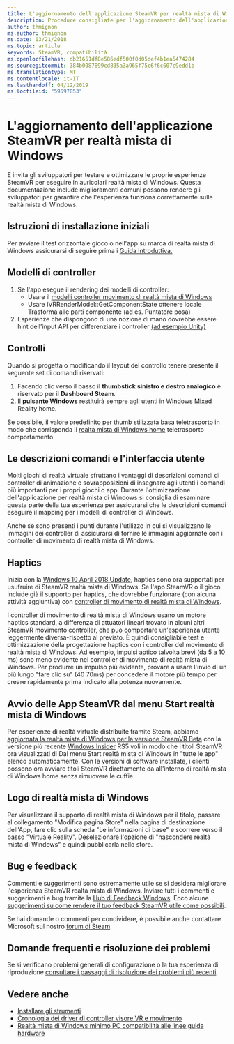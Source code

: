```yaml
---
title: L'aggiornamento dell'applicazione SteamVR per realtà mista di Windows
description: Procedure consigliate per l'aggiornamento dell'applicazione SteamVR per ottimizzare la compatibilità con le cuffie realtà mista di Windows.
author: thmignon
ms.author: thmignon
ms.date: 03/21/2018
ms.topic: article
keywords: SteamVR, compatibilità
ms.openlocfilehash: db21651df8e586edf500f0d05def4b1ea5474284
ms.sourcegitcommit: 384b0087899cd835a3a965f75c6f6c607c9edd1b
ms.translationtype: MT
ms.contentlocale: it-IT
ms.lasthandoff: 04/12/2019
ms.locfileid: "59597853"
---
```

# <a name="updating-your-steamvr-application-for-windows-mixed-reality"></a>L'aggiornamento dell'applicazione SteamVR per realtà mista di Windows

E invita gli sviluppatori per testare e ottimizzare le proprie esperienze SteamVR per eseguire in auricolari realtà mista di Windows. Questa documentazione include miglioramenti comuni possono rendere gli sviluppatori per garantire che l'esperienza funziona correttamente sulle realtà mista di Windows.

## <a name="initial-setup-instructions"></a>Istruzioni di installazione iniziali

Per avviare il test orizzontale gioco o nell'app su marca di realtà mista di Windows assicurarsi di seguire prima i [Guida introduttiva.](http://aka.ms/WindowsMixedRealitySteamVR)

## <a name="controller-models"></a>Modelli di controller
1. Se l'app esegue il rendering dei modelli di controller:
    * Usare il [modelli controller movimento di realtà mista di Windows](motion-controllers.md#rendering-the-motion-controller-model)
    * Usare IVRRenderModel::GetComponentState ottenere locale Trasforma alle parti componente (ad es. Puntatore posa)
2. Esperienze che dispongono di una nozione di mano dovrebbe essere hint dell'input API per differenziare i controller [(ad esempio Unity)](gestures-and-motion-controllers-in-unity.md#unity-buttonaxis-mapping-table)

## <a name="controls"></a>Controlli

Quando si progetta o modificando il layout del controllo tenere presente il seguente set di comandi riservati:
1. Facendo clic verso il basso il **thumbstick sinistro e destro analogico** è riservato per il **Dashboard Steam**.
2. Il **pulsante Windows** restituirà sempre agli utenti in Windows Mixed Reality home.

Se possibile, il valore predefinito per thumb stilizzata basa teletrasporto in modo che corrisponda il [realtà mista di Windows home](navigating-the-windows-mixed-reality-home.md#getting-around-your-home) teletrasporto comportamento

## <a name="tooltips-and-ui"></a>Le descrizioni comandi e l'interfaccia utente

Molti giochi di realtà virtuale sfruttano i vantaggi di descrizioni comandi di controller di animazione e sovrapposizioni di insegnare agli utenti i comandi più importanti per i propri giochi o app. Durante l'ottimizzazione dell'applicazione per realtà mista di Windows si consiglia di esaminare questa parte della tua esperienza per assicurarsi che le descrizioni comandi eseguire il mapping per i modelli di controller di Windows.

Anche se sono presenti i punti durante l'utilizzo in cui si visualizzano le immagini dei controller di assicurarsi di fornire le immagini aggiornate con i controller di movimento di realtà mista di Windows.

## <a name="haptics"></a>Haptics

Inizia con la [Windows 10 April 2018 Update](release-notes-april-2018.md), haptics sono ora supportati per usufruire di SteamVR realtà mista di Windows. Se l'app SteamVR o il gioco include già il supporto per haptics, che dovrebbe funzionare (con alcuna attività aggiuntiva) con [controller di movimento di realtà mista di Windows](motion-controllers.md).

I controller di movimento di realtà mista di Windows usano un motore haptics standard, a differenza di attuatori lineari trovato in alcuni altri SteamVR movimento controller, che può comportare un'esperienza utente leggermente diversa-rispetto al previsto. È quindi consigliabile test e ottimizzazione della progettazione haptics con i controller del movimento di realtà mista di Windows. Ad esempio, impulsi aptico talvolta brevi (da 5 a 10 ms) sono meno evidente nei controller di movimento di realtà mista di Windows. Per produrre un impulso più evidente, provare a usare l'invio di un più lungo "fare clic su" (40 70ms) per concedere il motore più tempo per creare rapidamente prima indicato alla potenza nuovamente.

## <a name="launching-steamvr-apps-from-windows-mixed-reality-start-menu"></a>Avvio delle App SteamVR dal menu Start realtà mista di Windows

Per esperienze di realtà virtuale distribuite tramite Steam, abbiamo [aggiornata la realtà mista di Windows per la versione SteamVR Beta](https://steamcommunity.com/games/719950/announcements/detail/1687045485866139800) con la versione più recente [Windows Insider](https://insider.windows.com) RS5 voli in modo che i titoli SteamVR ora visualizzati di Dal menu Start realtà mista di Windows in "tutte le app" elenco automaticamente. Con le versioni di software installate, i clienti possono ora avviare titoli SteamVR direttamente da all'interno di realtà mista di Windows home senza rimuovere le cuffie.

## <a name="windows-mixed-reality-logo"></a>Logo di realtà mista di Windows

Per visualizzare il supporto di realtà mista di Windows per il titolo, passare al collegamento "Modifica pagina Store" nella pagina di destinazione dell'App, fare clic sulla scheda "Le informazioni di base" e scorrere verso il basso "Virtuale Reality". Deselezionare l'opzione di "nascondere realtà mista di Windows" e quindi pubblicarla nello store.

## <a name="bugs-and-feedback"></a>Bug e feedback

Commenti e suggerimenti sono estremamente utile se si desidera migliorare l'esperienza SteamVR realtà mista di Windows. Inviare tutti i commenti e suggerimenti e bug tramite la [Hub di Feedback Windows](https://docs.microsoft.com/windows/mixed-reality/enthusiast-guide/filing-feedback). Ecco alcune [suggerimenti su come rendere il tuo feedback SteamVR utile come possibili](https://docs.microsoft.com/windows/mixed-reality/enthusiast-guide/using-steamvr-with-windows-mixed-reality#sharing-feedback-on-steamvr).

Se hai domande o commenti per condividere, è possibile anche contattare Microsoft sul nostro [forum di Steam](http://steamcommunity.com/app/719950/discussions/).

## <a name="faqs-and-troubleshooting"></a>Domande frequenti e risoluzione dei problemi

Se si verificano problemi generali di configurazione o la tua esperienza di riproduzione [consultare i passaggi di risoluzione dei problemi più recenti](https://docs.microsoft.com/windows/mixed-reality/enthusiast-guide/troubleshooting-windows-mixed-reality#steamvr).

## <a name="see-also"></a>Vedere anche
* [Installare gli strumenti](install-the-tools.md)
* [Cronologia dei driver di controller visore VR e movimento](https://docs.microsoft.com/windows/mixed-reality/enthusiast-guide/mixed-reality-software)
* [Realtà mista di Windows minimo PC compatibilità alle linee guida hardware](https://docs.microsoft.com/windows/mixed-reality/enthusiast-guide/windows-mixed-reality-minimum-pc-hardware-compatibility-guidelines)
